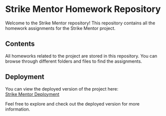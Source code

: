 # Strike Mentor Homework Repository

Welcome to the Strike Mentor repository! This repository contains all the homework assignments for the Strike Mentor project.

## Contents

All homeworks related to the project are stored in this repository. You can browse through different folders and files to find the assignments.

## Deployment

You can view the deployed version of the project here:  
[Strike Mentor Deployment](https://strike-mentor-mcs6.vercel.app/about)

Feel free to explore and check out the deployed version for more information.
